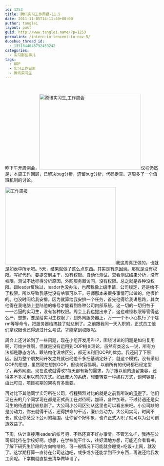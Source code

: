 ```yaml
---
id: 1253
title: 腾讯实习工作周报-11.5
date: 2011-11-05T14:11:40+00:00
author: tanglei
layout: post
guid: http://www.tanglei.name/?p=1253
permalink: /intern-in-tencent-to-nov-5/
duoshuo_thread_id:
  - 1351844048792453242
categories:
  - 实习那些事儿
tags:
  - OOP
  - 实习工作日志
  - 腾讯实习生
---
```

&nbsp;

昨下午开周例会，<img class="alignleft" src="http://www.tanglei.name/wp-content/uploads/2011/11/110511_0611_1151.png" alt="腾讯实习生,工作周会" width="333" height="248" />议程仍然是，本周工作回顾，已解决bug分析，遗留bug分析，代码走查。这周多了一个值班机制的讨论。

<img class="alignright" src="http://www.tanglei.name/wp-content/uploads/2011/11/110511_0611_1152.png" alt="工作周报" width="363" height="253" />我这周真正做的，也就是如表中所示吧。5天，结果就做了这么点东西。其实是有原因滴。那就是没有权限。写好代码，要提交到主干，没有权限。自动化测试，查看测试结果分析，没有权限。测试不达标得分析原因，外网服务器访问，没有权限。总之就是各种没权限。跟leader反映过，leader也没办法，也帮我像上级申请，公司规定，还是给不了权限。所以导致我感觉没有啥事可以干。导师那本来很多事情可以做的，他很忙的。也没时间给我安排，因为就算给我安排一个任务，首先他得给我讲思路，其次他得在我电脑上登陆他的帐号才能看到各种公司内部系统。这一切的一切归咎于——苦逼的实习生，没有各种权限。周会上我也提出来了，这也难怪权限等管得这么严，想想，要是给实习生权限了，到外网服务器上，万一一个不小心执行了个啥rm等等命令，把服务器给搞挂了就悲剧了。之前跟我同一天入职的，正式员工他们拿权限也还得通过什么考试，才能拿到权限呢。

周会上还讨论到了一些问题，现在小组开发用PHP，围绕讨论的问题是如何复用啊，可维护性啊，但就是没有运用到OOP相关理论，虽然有类这么一说，所有方法都是静态方法，跟结构化没啥区别，都无法利用OOP的优势。我还问了下原因。因为整个朋友网开发之处就已经差不多把基调定好了，就这个模式，没有采用OOP的思想，虽然现在想推OOP，但谈何容易啊。以前所有的代码都已经定型了，再外网跑，现在说改就得改?每天都有新的需求，为了跟以前的遗留兼容，还得差不多采用以前的方式。如此庞大的系统，想要转变一种编程方式，谈何容易。由此可见，项目初期的架构有多重要。

再对比下其他同学实习所在公司，行程强烈对比的就是之前我所说的[汉得](http://www.tanglei.name/interview_hand/)了。他们现在去的几个同学现在都是正式员工在对待啊，加班，各种加班。不过待遇还是实习生的待遇就比较悲剧了。大公司小公司区别从这里也可以看出来吧。小公司缺的是劳动力，你去就得干活，还得拼命的干活，廉价劳动力。大公司实习，时间不长，就让你感受下公司的氛围，让你留个好印象，也许正式入职了就可以为公司创造效益了。

下周，估计直接用leader的帐号吧，不然还真不好办事情。不管怎么样，我待在公司都比待在学校好啊。想想，在学校能干什么，往好滴地方想，可能还会看看书，了解下研究生阶段的方向啥啥的，可一般情况下可能就会睡觉+吃饭+上网，就没了。这学期打算一直待在公司这边吧，或多或少还能学到不少东西，再说还给我发工资呢。下学期就直接去清华做毕设了。